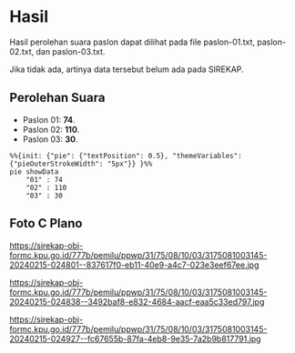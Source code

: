 # Hasil

Hasil perolehan suara paslon dapat dilihat pada file paslon-01.txt, paslon-02.txt, dan paslon-03.txt.

Jika tidak ada, artinya data tersebut belum ada pada SIREKAP.

## Perolehan Suara

 * Paslon 01: **74**.
 * Paslon 02: **110**.
 * Paslon 03: **30**.

```mermaid
%%{init: {"pie": {"textPosition": 0.5}, "themeVariables": {"pieOuterStrokeWidth": "5px"}} }%%
pie showData
    "01" : 74
    "02" : 110
    "03" : 30
```
## Foto C Plano

https://sirekap-obj-formc.kpu.go.id/777b/pemilu/ppwp/31/75/08/10/03/3175081003145-20240215-024801--837617f0-eb11-40e9-a4c7-023e3eef67ee.jpg

https://sirekap-obj-formc.kpu.go.id/777b/pemilu/ppwp/31/75/08/10/03/3175081003145-20240215-024838--3492baf8-e832-4684-aacf-eaa5c33ed797.jpg

https://sirekap-obj-formc.kpu.go.id/777b/pemilu/ppwp/31/75/08/10/03/3175081003145-20240215-024927--fc67655b-87fa-4eb8-9e35-7a2b9b817791.jpg
